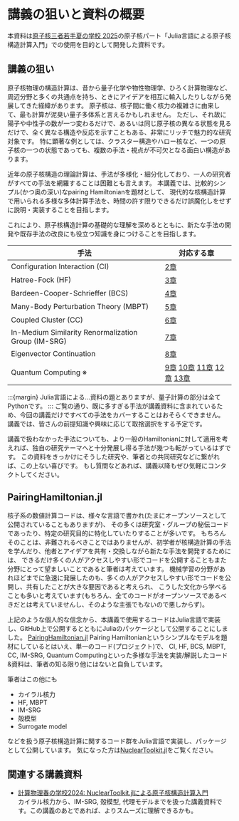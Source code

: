 # 講義の狙いと資料の概要

本資料は[原子核三者若手夏の学校 2025](https://www2.yukawa.kyoto-u.ac.jp/~sansha.wakate/school2025/index.html)の原子核パート「Julia言語による原子核構造計算入門」での使用を目的として開発した資料です。

## 講義の狙い


原子核物理の構造計算は、昔から量子化学や物性物理学、ひろく計算物理など、周辺分野と多くの共通点を持ち、ときにアイデアを相互に輸入したりしながら発展してきた経緯があります。
原子核は、核子間に働く核力の複雑さに由来して、最も計算が泥臭い量子多体系と言えるかもしれません。
ただし、それ故に陽子や中性子の数が一つ変わるだけで、あるいは同じ原子核の異なる状態を見るだけで、全く異なる構造や反応を示すこともある、非常にリッチで魅力的な研究対象です。
特に顕著な例としては、クラスター構造やハロー核など、一つの原子核の一つの状態であっても、複数の手法・視点が不可欠となる面白い構造があります。

近年の原子核構造の理論計算は、手法が多様化・細分化しており、一人の研究者がすべての手法を網羅することは困難とも言えます。
本講義では、比較的シンプル(かつ奥の深い)なpairing Hamiltonianを題材として、
現代的な核構造計算で用いられる多様な多体計算手法を、時間の許す限りできるだけ誤魔化しをせずに説明・実装することを目指します。

これにより、原子核構造計算の基礎的な理解を深めるとともに、新たな手法の開発や既存手法の改良にも役立つ知識を身につけることを目指します。

| 手法  | 対応する章 | 
| -- | -- | 
| Configuration Interaction (CI) | [2章](notebooks/FullCI.html) | 
| Hatree-Fock (HF) | [3章](notebooks/HartreeFock.html) |
| Bardeen-Cooper-Schrieffer (BCS) |  [4章](notebooks/BCS.html)   | 
| Many-Body Perturbation Theory (MBPT) | [5章](notebooks/MBPT.html)  |
| Coupled Cluster (CC)|  [6章](notebooks/CoupledCluster.html)  | 
| In-Medium Similarity Renormalization Group (IM-SRG) | [7章](notebooks/IMSRG.html) | 
| Eigenvector Continuation | [8章](notebooks/EC.html)  |  
| Quantum Computing ※ | [9章](notebooks/QuantumComputing.html) [10章](notebooks/pennylane_VQE.html) [11章](notebooks/pennylane_QPE.html) [12章](notebooks/qiskit_QC.html) [13章](notebooks/pytket_VQE.html) |  

:::{margin}
Julia言語による...資料の題とありますが、量子計算の部分は全てPythonです。
:::
ご覧の通り、既に多すぎる手法が講義資料に含まれているため、今回の講義だけですべての手法をカバーすることはおそらくできません。
講義では、皆さんの前提知識や興味に応じて取捨選択をする予定です。

講義で扱わなかった手法についても、より一般のHamiltonianに対して適用を考えれば、独自の研究テーマへと十分発展し得る手法が幾つも転がっているはずです。
この資料をきっかけにそうした研究や、筆者との共同研究などに繋がれば、この上ない喜びです。
もし質問などあれば、講義以降もぜひ気軽にコンタクトしてください。


## PairingHamiltonian.jl

核子系の数値計算コードは、様々な言語で書かれ(たまにオープンソースとして公開されていることもありますが)、
その多くは研究室・グループの秘伝コードであったり、特定の研究目的に特化していたりすることが多いです。
もちろんそのことは、非難されるべきことではありませんが、初学者が核構造計算の手法を学んだり、他者とアイデアを共有・交換しながら新たな手法を開発するためには、
できるだけ多くの人がアクセスしやすい形でコードを公開することもまた分野にとって望ましいことであると筆者は考えています。
機械学習の分野があれほどまでに急速に発展したのも、多くの人がアクセスしやすい形でコードを公開し、共有したことが大きな要因であると考えられ、
こうした文化から学べることも多いと考えています(もちろん、全てのコードがオープンソースであるべきだとは考えていませんし、そのような主張でもないので悪しからず)。

上記のような個人的な信念から、本講義で使用するコードはJulia言語で実装し、GitHub上で公開するとともにJuliaのパッケージとして公開することにしました。
[PairingHamiltonian.jl](https://github.com/sotayoshida/pairinghamiltonian.jl)
Pairing Hamiltonianというシンプルなモデルを題材にしているとはいえ、単一のコード(プロジェクト)で、
CI, HF, BCS, MBPT, CC, IM-SRG, Quantum Computingといった多様な手法を実装/解説したコード&資料は、筆者の知る限り他にはないと自負しています。

筆者はこの他にも

- カイラル核力
- HF, MBPT
- IM-SRG
- 殻模型
- Surrogate model

などを扱う原子核構造計算に関するコード群をJulia言語で実装し、パッケージとして公開しています。
気になった方は[NuclearToolkit.jl](https://github.com/sotayoshida/nucleartoolkit.jl)をご覧ください。


## 関連する講義資料

- [計算物理春の学校2024: NuclearToolkit.jlによる原子核構造計算入門](https://sotayoshida.github.io/Lecture_CompPhys_SpSchool24/home.html)  
  カイラル核力から、IM-SRG, 殻模型, 代理モデルまでを扱った講義資料です。この講義のあとであれば、よりスムーズに理解できるかも。


